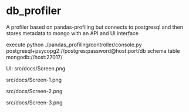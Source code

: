 # db_profiler
A profiler based on pandas-profiling but connects to postgresql and then stores metadata to mongo with an API and UI interface

execute python ./pandas_profiling/controller/console.py postgresql+psycopg2://postgres:password@host:port/db schema table mongodb://host:27017/

UI:
src/docs/Screen.png

src/docs/Screen-1.png

src/docs/Screen-2.png

src/docs/Screen-3.png